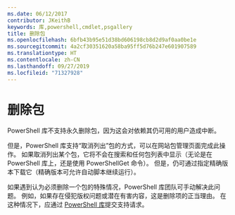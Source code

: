 ```yaml
---
ms.date: 06/12/2017
contributor: JKeithB
keywords: 库,powershell,cmdlet,psgallery
title: 删除包
ms.openlocfilehash: 6bfb43b95e51d38bd606198cb8d2d9af0aa0be1e
ms.sourcegitcommit: 4a2cf30351620a58ba95ff5d76b247e601907589
ms.translationtype: HT
ms.contentlocale: zh-CN
ms.lasthandoff: 09/27/2019
ms.locfileid: "71327928"
---
```

# <a name="deleting-packages"></a>删除包

PowerShell 库不支持永久删除包，因为这会对依赖其仍可用的用户造成中断。

但是，PowerShell 库支持“取消列出”包的方式，可以在网站包管理页面完成此操作。
如果取消列出某个包，它将不会在搜索和任何包列表中显示（无论是在 PowerShell 库上，还是使用 PowerShellGet 命令）。
但是，仍可通过指定精确版本下载它（精确版本可允许自动脚本继续运行）。

如果遇到认为必须删除一个包的特殊情况，PowerShell 库团队可手动解决此问题。
例如，如果存在侵犯版权问题或潜在有害内容，这是删除项的正当理由。
在这种情况下，应通过 [PowerShell 库](https://www.PowerShellGallery.com)提交支持请求。
